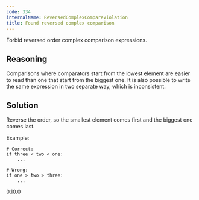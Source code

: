 ```yaml
---
code: 334
internalName: ReversedComplexCompareViolation
title: Found reversed complex comparison
---
```


Forbid reversed order complex comparison expressions.

## Reasoning
Comparisons where comparators start from the lowest element are
easier to read than one that start from the biggest one. It is also
possible to write the same expression in two separate way, which is
inconsistent.

## Solution
Reverse the order, so the smallest element comes first and the
biggest one comes last.

Example:

    # Correct:
    if three < two < one:
        ...
    
    # Wrong:
    if one > two > three:
        ...

<div class="versionadded">

0.10.0

</div>